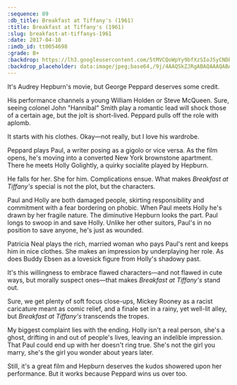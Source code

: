 ```yaml
---
:sequence: 89
:db_title: Breakfast at Tiffany's (1961)
:title: Breakfast at Tiffany's (1961)
:slug: breakfast-at-tiffanys-1961
:date: 2017-04-10
:imdb_id: tt0054698
:grade: B+
:backdrop: https://lh3.googleusercontent.com/5tMVCQoWpYy9bfXzSIoJ5yCNDbDSQ0Bt_i22ZWy_HDHZxAn7xpetQeXKUhgVEsTy0wrSf0Qmy7IhXz8fHirBCDye9Jv3Bg4csWLoxU_DLXcgZ8q0P69nIyr3hVNnZTkAZeE-Uw=w1000-l75-rj
:backdrop_placeholder: data:image/jpeg;base64,/9j/4AAQSkZJRgABAQAAAQABAAD/2wCEACgcHiMeGSgjISMtKygwPGRBPDc3PHtYXUlkkYCZlo+AjIqgtObDoKrarYqMyP/L2u71////m8H////6/+b9//gBKy0tPDU8dkFBdviljKX4+Pj4+Pj47Pj4+Pj4+Pj4+Pj4+Ozs+Pj4+Pj47Pj47Oz4+Pjs7Pjs7Ozs+Ozs7Oz4+P/AABEIAAsAFAMBIgACEQEDEQH/xAAXAAEAAwAAAAAAAAAAAAAAAAAEAAID/8QAHxAAAgIBBAMAAAAAAAAAAAAAAQIAEQMSIUHwMTLR/8QAFQEBAQAAAAAAAAAAAAAAAAAAAQL/xAAUEQEAAAAAAAAAAAAAAAAAAAAA/9oADAMBAAIRAxEAPwAuW1FqLNfJkQ6supQ9+a4iG3IHeIfE7NlZWNgBiBBRmJRo2Ekvj9BJEP/Z
---
```


It's Audrey Hepburn's movie, but George Peppard deserves some credit.

His performance channels a young William Holden or Steve McQueen. Sure, seeing colonel John "Hannibal" Smith play a romantic lead will shock those of a certain age, but the jolt is short-lived. Peppard pulls off the role with aplomb.

It starts with his clothes. Okay—not really, but I love his wardrobe.

Peppard plays Paul, a writer posing as a gigolo or vice versa. As the film opens, he's moving into a converted New York brownstone apartment. There he meets Holly Golightly, a quirky socialite played by Hepburn.

He falls for her. She for him. Complications ensue. What makes _Breakfast at Tiffany's_ special is not the plot, but the characters.

Paul and Holly are both damaged people, skirting responsibility and commitment with a fear bordering on phobic. When Paul meets Holly he's drawn by her fragile nature. The diminutive Hepburn looks the part. Paul longs to swoop in and save Holly. Unlike her other suitors, Paul's in no position to save anyone, he's just as wounded.

Patricia Neal plays the rich, married woman who pays Paul's rent and keeps him in nice clothes. She makes an impression by underplaying her role. As does Buddy Ebsen as a lovesick figure from Holly's shadowy past.

It's this willingness to embrace flawed characters—and not flawed in cute ways, but morally suspect ones—that makes _Breakfast at Tiffany's_ stand out.

Sure, we get plenty of soft focus close-ups, Mickey Rooney as a racist caricature meant as comic relief, and a finale set in a rainy, yet well-lit alley, but _Breakfast at Tiffany's_ transcends the tropes.

My biggest complaint lies with the ending. Holly isn't a real person, she's a ghost, drifting in and out of people's lives, leaving an indelible impression. That Paul could end up with her doesn't ring true. She's not the girl you marry, she's the girl you wonder about years later.

Still, it's a great film and Hepburn deserves the kudos showered upon her performance. But it works because Peppard wins us over too.


